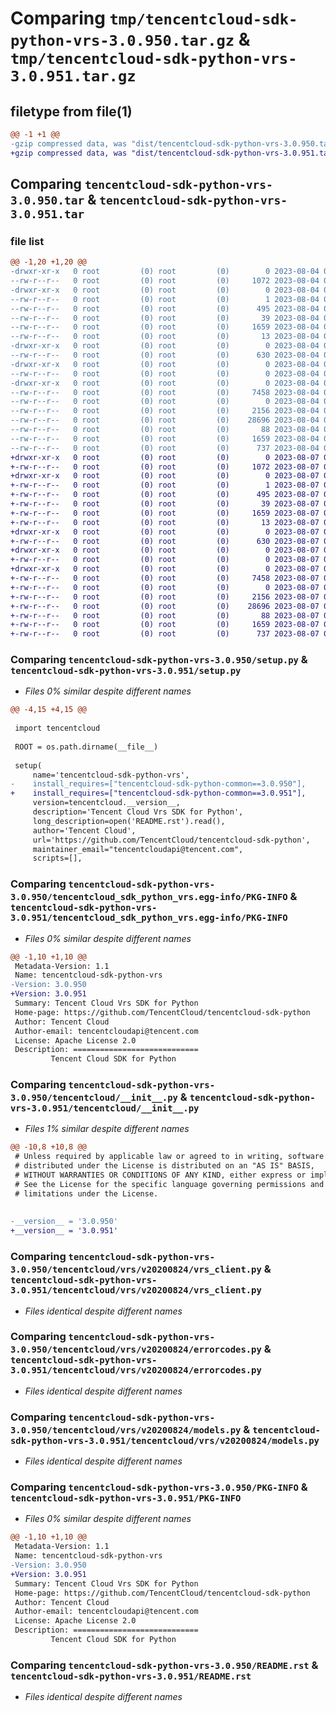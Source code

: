 # Comparing `tmp/tencentcloud-sdk-python-vrs-3.0.950.tar.gz` & `tmp/tencentcloud-sdk-python-vrs-3.0.951.tar.gz`

## filetype from file(1)

```diff
@@ -1 +1 @@
-gzip compressed data, was "dist/tencentcloud-sdk-python-vrs-3.0.950.tar", last modified: Fri Aug  4 00:38:28 2023, max compression
+gzip compressed data, was "dist/tencentcloud-sdk-python-vrs-3.0.951.tar", last modified: Mon Aug  7 00:38:30 2023, max compression
```

## Comparing `tencentcloud-sdk-python-vrs-3.0.950.tar` & `tencentcloud-sdk-python-vrs-3.0.951.tar`

### file list

```diff
@@ -1,20 +1,20 @@
-drwxr-xr-x   0 root         (0) root         (0)        0 2023-08-04 00:38:28.000000 tencentcloud-sdk-python-vrs-3.0.950/
--rw-r--r--   0 root         (0) root         (0)     1072 2023-08-04 00:38:28.000000 tencentcloud-sdk-python-vrs-3.0.950/setup.py
-drwxr-xr-x   0 root         (0) root         (0)        0 2023-08-04 00:38:28.000000 tencentcloud-sdk-python-vrs-3.0.950/tencentcloud_sdk_python_vrs.egg-info/
--rw-r--r--   0 root         (0) root         (0)        1 2023-08-04 00:38:28.000000 tencentcloud-sdk-python-vrs-3.0.950/tencentcloud_sdk_python_vrs.egg-info/dependency_links.txt
--rw-r--r--   0 root         (0) root         (0)      495 2023-08-04 00:38:28.000000 tencentcloud-sdk-python-vrs-3.0.950/tencentcloud_sdk_python_vrs.egg-info/SOURCES.txt
--rw-r--r--   0 root         (0) root         (0)       39 2023-08-04 00:38:28.000000 tencentcloud-sdk-python-vrs-3.0.950/tencentcloud_sdk_python_vrs.egg-info/requires.txt
--rw-r--r--   0 root         (0) root         (0)     1659 2023-08-04 00:38:28.000000 tencentcloud-sdk-python-vrs-3.0.950/tencentcloud_sdk_python_vrs.egg-info/PKG-INFO
--rw-r--r--   0 root         (0) root         (0)       13 2023-08-04 00:38:28.000000 tencentcloud-sdk-python-vrs-3.0.950/tencentcloud_sdk_python_vrs.egg-info/top_level.txt
-drwxr-xr-x   0 root         (0) root         (0)        0 2023-08-04 00:38:28.000000 tencentcloud-sdk-python-vrs-3.0.950/tencentcloud/
--rw-r--r--   0 root         (0) root         (0)      630 2023-08-04 00:38:28.000000 tencentcloud-sdk-python-vrs-3.0.950/tencentcloud/__init__.py
-drwxr-xr-x   0 root         (0) root         (0)        0 2023-08-04 00:38:28.000000 tencentcloud-sdk-python-vrs-3.0.950/tencentcloud/vrs/
--rw-r--r--   0 root         (0) root         (0)        0 2023-08-04 00:38:28.000000 tencentcloud-sdk-python-vrs-3.0.950/tencentcloud/vrs/__init__.py
-drwxr-xr-x   0 root         (0) root         (0)        0 2023-08-04 00:38:28.000000 tencentcloud-sdk-python-vrs-3.0.950/tencentcloud/vrs/v20200824/
--rw-r--r--   0 root         (0) root         (0)     7458 2023-08-04 00:38:28.000000 tencentcloud-sdk-python-vrs-3.0.950/tencentcloud/vrs/v20200824/vrs_client.py
--rw-r--r--   0 root         (0) root         (0)        0 2023-08-04 00:38:28.000000 tencentcloud-sdk-python-vrs-3.0.950/tencentcloud/vrs/v20200824/__init__.py
--rw-r--r--   0 root         (0) root         (0)     2156 2023-08-04 00:38:28.000000 tencentcloud-sdk-python-vrs-3.0.950/tencentcloud/vrs/v20200824/errorcodes.py
--rw-r--r--   0 root         (0) root         (0)    28696 2023-08-04 00:38:28.000000 tencentcloud-sdk-python-vrs-3.0.950/tencentcloud/vrs/v20200824/models.py
--rw-r--r--   0 root         (0) root         (0)       88 2023-08-04 00:38:28.000000 tencentcloud-sdk-python-vrs-3.0.950/setup.cfg
--rw-r--r--   0 root         (0) root         (0)     1659 2023-08-04 00:38:28.000000 tencentcloud-sdk-python-vrs-3.0.950/PKG-INFO
--rw-r--r--   0 root         (0) root         (0)      737 2023-08-04 00:38:28.000000 tencentcloud-sdk-python-vrs-3.0.950/README.rst
+drwxr-xr-x   0 root         (0) root         (0)        0 2023-08-07 00:38:30.000000 tencentcloud-sdk-python-vrs-3.0.951/
+-rw-r--r--   0 root         (0) root         (0)     1072 2023-08-07 00:38:30.000000 tencentcloud-sdk-python-vrs-3.0.951/setup.py
+drwxr-xr-x   0 root         (0) root         (0)        0 2023-08-07 00:38:30.000000 tencentcloud-sdk-python-vrs-3.0.951/tencentcloud_sdk_python_vrs.egg-info/
+-rw-r--r--   0 root         (0) root         (0)        1 2023-08-07 00:38:30.000000 tencentcloud-sdk-python-vrs-3.0.951/tencentcloud_sdk_python_vrs.egg-info/dependency_links.txt
+-rw-r--r--   0 root         (0) root         (0)      495 2023-08-07 00:38:30.000000 tencentcloud-sdk-python-vrs-3.0.951/tencentcloud_sdk_python_vrs.egg-info/SOURCES.txt
+-rw-r--r--   0 root         (0) root         (0)       39 2023-08-07 00:38:30.000000 tencentcloud-sdk-python-vrs-3.0.951/tencentcloud_sdk_python_vrs.egg-info/requires.txt
+-rw-r--r--   0 root         (0) root         (0)     1659 2023-08-07 00:38:30.000000 tencentcloud-sdk-python-vrs-3.0.951/tencentcloud_sdk_python_vrs.egg-info/PKG-INFO
+-rw-r--r--   0 root         (0) root         (0)       13 2023-08-07 00:38:30.000000 tencentcloud-sdk-python-vrs-3.0.951/tencentcloud_sdk_python_vrs.egg-info/top_level.txt
+drwxr-xr-x   0 root         (0) root         (0)        0 2023-08-07 00:38:30.000000 tencentcloud-sdk-python-vrs-3.0.951/tencentcloud/
+-rw-r--r--   0 root         (0) root         (0)      630 2023-08-07 00:38:30.000000 tencentcloud-sdk-python-vrs-3.0.951/tencentcloud/__init__.py
+drwxr-xr-x   0 root         (0) root         (0)        0 2023-08-07 00:38:30.000000 tencentcloud-sdk-python-vrs-3.0.951/tencentcloud/vrs/
+-rw-r--r--   0 root         (0) root         (0)        0 2023-08-07 00:38:30.000000 tencentcloud-sdk-python-vrs-3.0.951/tencentcloud/vrs/__init__.py
+drwxr-xr-x   0 root         (0) root         (0)        0 2023-08-07 00:38:30.000000 tencentcloud-sdk-python-vrs-3.0.951/tencentcloud/vrs/v20200824/
+-rw-r--r--   0 root         (0) root         (0)     7458 2023-08-07 00:38:30.000000 tencentcloud-sdk-python-vrs-3.0.951/tencentcloud/vrs/v20200824/vrs_client.py
+-rw-r--r--   0 root         (0) root         (0)        0 2023-08-07 00:38:30.000000 tencentcloud-sdk-python-vrs-3.0.951/tencentcloud/vrs/v20200824/__init__.py
+-rw-r--r--   0 root         (0) root         (0)     2156 2023-08-07 00:38:30.000000 tencentcloud-sdk-python-vrs-3.0.951/tencentcloud/vrs/v20200824/errorcodes.py
+-rw-r--r--   0 root         (0) root         (0)    28696 2023-08-07 00:38:30.000000 tencentcloud-sdk-python-vrs-3.0.951/tencentcloud/vrs/v20200824/models.py
+-rw-r--r--   0 root         (0) root         (0)       88 2023-08-07 00:38:30.000000 tencentcloud-sdk-python-vrs-3.0.951/setup.cfg
+-rw-r--r--   0 root         (0) root         (0)     1659 2023-08-07 00:38:30.000000 tencentcloud-sdk-python-vrs-3.0.951/PKG-INFO
+-rw-r--r--   0 root         (0) root         (0)      737 2023-08-07 00:38:30.000000 tencentcloud-sdk-python-vrs-3.0.951/README.rst
```

### Comparing `tencentcloud-sdk-python-vrs-3.0.950/setup.py` & `tencentcloud-sdk-python-vrs-3.0.951/setup.py`

 * *Files 0% similar despite different names*

```diff
@@ -4,15 +4,15 @@
 
 import tencentcloud
 
 ROOT = os.path.dirname(__file__)
 
 setup(
     name='tencentcloud-sdk-python-vrs',
-    install_requires=["tencentcloud-sdk-python-common==3.0.950"],
+    install_requires=["tencentcloud-sdk-python-common==3.0.951"],
     version=tencentcloud.__version__,
     description='Tencent Cloud Vrs SDK for Python',
     long_description=open('README.rst').read(),
     author='Tencent Cloud',
     url='https://github.com/TencentCloud/tencentcloud-sdk-python',
     maintainer_email="tencentcloudapi@tencent.com",
     scripts=[],
```

### Comparing `tencentcloud-sdk-python-vrs-3.0.950/tencentcloud_sdk_python_vrs.egg-info/PKG-INFO` & `tencentcloud-sdk-python-vrs-3.0.951/tencentcloud_sdk_python_vrs.egg-info/PKG-INFO`

 * *Files 0% similar despite different names*

```diff
@@ -1,10 +1,10 @@
 Metadata-Version: 1.1
 Name: tencentcloud-sdk-python-vrs
-Version: 3.0.950
+Version: 3.0.951
 Summary: Tencent Cloud Vrs SDK for Python
 Home-page: https://github.com/TencentCloud/tencentcloud-sdk-python
 Author: Tencent Cloud
 Author-email: tencentcloudapi@tencent.com
 License: Apache License 2.0
 Description: ============================
         Tencent Cloud SDK for Python
```

### Comparing `tencentcloud-sdk-python-vrs-3.0.950/tencentcloud/__init__.py` & `tencentcloud-sdk-python-vrs-3.0.951/tencentcloud/__init__.py`

 * *Files 1% similar despite different names*

```diff
@@ -10,8 +10,8 @@
 # Unless required by applicable law or agreed to in writing, software
 # distributed under the License is distributed on an "AS IS" BASIS,
 # WITHOUT WARRANTIES OR CONDITIONS OF ANY KIND, either express or implied.
 # See the License for the specific language governing permissions and
 # limitations under the License.
 
 
-__version__ = '3.0.950'
+__version__ = '3.0.951'
```

### Comparing `tencentcloud-sdk-python-vrs-3.0.950/tencentcloud/vrs/v20200824/vrs_client.py` & `tencentcloud-sdk-python-vrs-3.0.951/tencentcloud/vrs/v20200824/vrs_client.py`

 * *Files identical despite different names*

### Comparing `tencentcloud-sdk-python-vrs-3.0.950/tencentcloud/vrs/v20200824/errorcodes.py` & `tencentcloud-sdk-python-vrs-3.0.951/tencentcloud/vrs/v20200824/errorcodes.py`

 * *Files identical despite different names*

### Comparing `tencentcloud-sdk-python-vrs-3.0.950/tencentcloud/vrs/v20200824/models.py` & `tencentcloud-sdk-python-vrs-3.0.951/tencentcloud/vrs/v20200824/models.py`

 * *Files identical despite different names*

### Comparing `tencentcloud-sdk-python-vrs-3.0.950/PKG-INFO` & `tencentcloud-sdk-python-vrs-3.0.951/PKG-INFO`

 * *Files 0% similar despite different names*

```diff
@@ -1,10 +1,10 @@
 Metadata-Version: 1.1
 Name: tencentcloud-sdk-python-vrs
-Version: 3.0.950
+Version: 3.0.951
 Summary: Tencent Cloud Vrs SDK for Python
 Home-page: https://github.com/TencentCloud/tencentcloud-sdk-python
 Author: Tencent Cloud
 Author-email: tencentcloudapi@tencent.com
 License: Apache License 2.0
 Description: ============================
         Tencent Cloud SDK for Python
```

### Comparing `tencentcloud-sdk-python-vrs-3.0.950/README.rst` & `tencentcloud-sdk-python-vrs-3.0.951/README.rst`

 * *Files identical despite different names*

